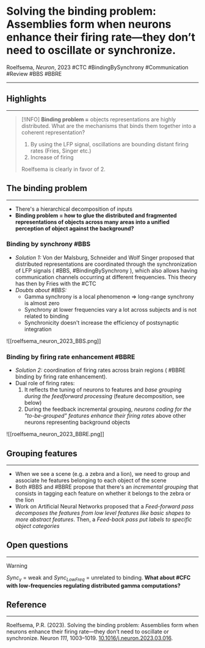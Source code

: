 # Solving the binding problem: Assemblies form when neurons enhance their firing rate—they don’t need to oscillate or synchronize.
Roelfsema, _Neuron_, 2023
#CTC #BindingBySynchrony #Communication #Review #BBS #BBRE

---

## Highlights
---

> [!INFO]
> **Binding problem =** objects representations are highly distributed. What are the mechanisms that binds them together into a coherent representation?
> 1. By using the LFP signal, oscillations are bounding distant firing rates (Fries, Singer etc.)
> 2. Increase of firing 
> 
> Roelfsema is clearly in favor of 2.


## The binding problem
---

- There's a hierarchical decomposition of inputs
- **Binding problem = how to glue the distributed and fragmented representations of objects across many areas into a unified perception of object against the background?**

### Binding by synchrony #BBS 

- *Solution 1:* Von der Malsburg, Schneider and Wolf Singer proposed that distributed representations are coordinated through the synchronization of LFP signals ( #BBS,  #BindingBySynchrony ), which also allows having communication channels occurring at different frequencies. This theory has then by Fries with the #CTC
- *Doubts about #BBS:*
	- Gamma synchrony is a local phenomenon $\Rightarrow$ long-range synchrony is almost zero
	- Synchrony at lower frequencies vary a lot across subjects and is not related to binding
	- Synchronicity doesn't increase the efficiency of postsynaptic integration

![[roelfsema_neuron_2023_BBS.png]]

### Binding by firing rate enhancement #BBRE 

- *Solution 2:* coordination of firing rates across brain regions ( #BBRE binding by firing rate enhancement).
- Dual role of firing rates:
	1. It reflects the tuning of neurons to features and *base grouping during the feedforward processing* (feature decomposition, see below)
	2. During the feedback incremental grouping, *neurons coding for the "to-be-grouped" features enhance their firing rates* above other neurons representing background objects

![[roelfsema_neuron_2023_BBRE.png]]

## Grouping features
---

- When we see a scene (e.g. a zebra and a lion), we need to group and associate he features belonging to each object of the scene
- Both #BBS and #BBRE propose that there's an _incremental grouping_ that consists in tagging each feature on whether it belongs to the zebra or the lion
- Work on Artificial Neural Networks proposed that a *Feed-forward pass decomposes the features from low level features like basic shapes to more abstract features*. Then, a *Feed-back pass put labels to specific object categories* 

## Open questions
---

> [!WARNING]
> $Sync_{\gamma}$ = weak and $Sync_{LowFreq}$ = unrelated to binding. **What about #CFC with low-frequencies regulating distributed gamma computations?**



## Reference
---
Roelfsema, P.R. (2023). Solving the binding problem: Assemblies form when neurons enhance their firing rate—they don’t need to oscillate or synchronize. Neuron _111_, 1003–1019. [10.1016/j.neuron.2023.03.016](https://doi.org/10.1016/j.neuron.2023.03.016).